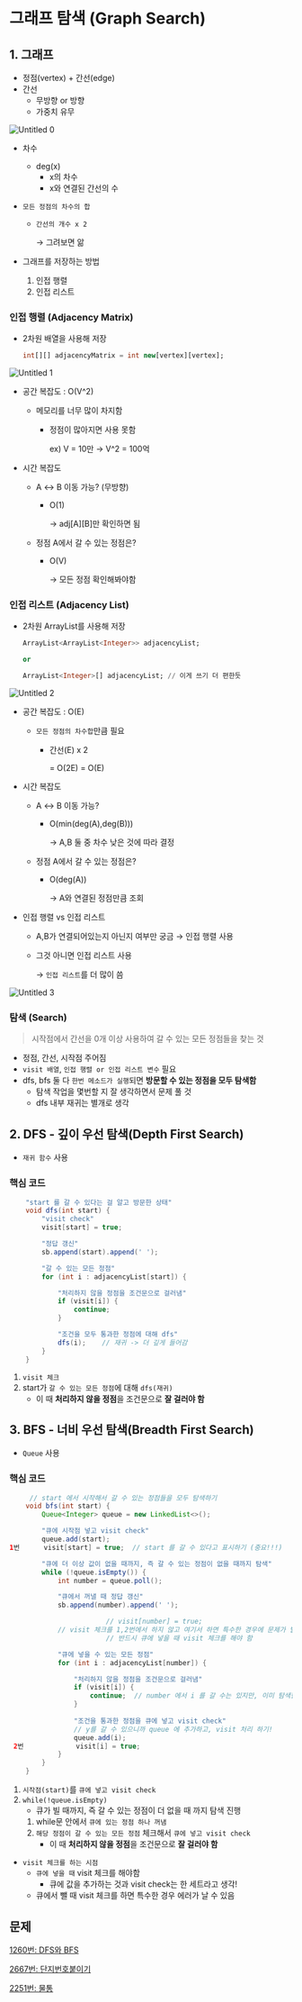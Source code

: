 # 그래프 탐색 (Graph Search)

## 1. 그래프

- 정점(vertex) + 간선(edge)
- 간선
    - 무방향 or 방향
    - 가중치 유무

![Untitled 0](https://user-images.githubusercontent.com/87421893/170044564-0b769c3b-9386-4ce0-9c25-d9560b6aefa5.png)


- 차수
    - deg(x)
        - x의 차수
        - x와 연결된 간선의 수
- `모든 정점의 차수의 합`
    - `간선의 개수 x 2`

      → 그려보면 앎

- 그래프를 저장하는 방법
    1. 인접 행렬
    2. 인접 리스트

### 인접 행렬 (Adjacency Matrix)

- 2차원 배열을 사용해 저장

    ```sql
    int[][] adjacencyMatrix = int new[vertex][vertex];
    ```

![Untitled 1](https://user-images.githubusercontent.com/87421893/170044602-1b1e1732-8f5b-4b59-b5be-a9eb3a1d6195.png)

- 공간 복잡도 : O(V^2)
    - 메모리를 너무 많이 차지함
        - 정점이 많아지면 사용 못함

          ex) V = 10만 → V^2 = 100억

- 시간 복잡도
    - A ↔ B 이동 가능? (무방향)
        - O(1)

          → adj[A][B]만 확인하면 됨

    - 정점 A에서 갈 수 있는 정점은?
        - O(V)

          → 모든 정점 확인해봐야함


### 인접 리스트 (Adjacency List)

- 2차원 ArrayList를 사용해 저장

    ```sql
    ArrayList<ArrayList<Integer>> adjacencyList;
    
    or
    
    ArrayList<Integer>[] adjacencyList; // 이게 쓰기 더 편한듯
    ```

![Untitled 2](https://user-images.githubusercontent.com/87421893/170044648-eb3f8e4e-9015-417f-9ba4-0ce082820437.png)


- 공간 복잡도 : O(E)
    - `모든 정점의 차수합`만큼 필요
        - 간선(E) x 2

          = O(2E) = O(E)

- 시간 복잡도
    - A ↔ B 이동 가능?
        - O(min(deg(A),deg(B)))

          → A,B 둘 중 차수 낮은 것에 따라 결정

    - 정점 A에서 갈 수 있는 정점은?
        - O(deg(A))

          → A와 연결된 정점만큼 조회

- 인접 행렬 vs 인접 리스트
    - A,B가 연결되어있는지 아닌지 여부만 궁금 → 인접 행렬 사용
    - 그것 아니면 인접 리스트 사용

      → `인접 리스트`를 더 많이 씀


![Untitled 3](https://user-images.githubusercontent.com/87421893/170044698-5948c68e-80ce-4527-9a65-ff733f34484a.png)


### 탐색 (Search)

> 시작점에서 간선을 0개 이상 사용하여 갈 수 있는 모든 정점들을 찾는 것
>
- 정점, 간선, 시작점 주어짐
- `visit 배열`, `인접 행렬 or 인접 리스트 변수` 필요
- dfs, bfs 둘 다 `한번 메소드가 실행`되면 **방문할 수 있는 정점을 모두 탐색함**
    - 탐색 작업을 몇번할 지 잘 생각하면서 문제 풀 것
    - dfs 내부 재귀는 별개로 생각

## 2. DFS - 깊이 우선 탐색(Depth First Search)

- `재귀 함수` 사용

### 핵심 코드

```java
    "start 를 갈 수 있다는 걸 알고 방문한 상태"
    void dfs(int start) {
        "visit check"
        visit[start] = true;

        "정답 갱신"
        sb.append(start).append(' ');

        "갈 수 있는 모든 정점"
        for (int i : adjacencyList[start]) {

            "처리하지 않을 정점을 조건문으로 걸러냄"
            if (visit[i]) {
                continue;
            }

            "조건을 모두 통과한 정점에 대해 dfs"
            dfs(i);    // 재귀 -> 더 깊게 들어감
        }
    }
```

1. `visit 체크`
2. start가 `갈 수 있는 모든 정점`에 대해 `dfs(재귀)`
    - 이 때 **처리하지 않을 정점**을 조건문으로 **잘 걸러야 함**

## 3. BFS - 너비 우선 탐색(Breadth First Search)

- `Queue` 사용

### 핵심 코드

```java
     // start 에서 시작해서 갈 수 있는 정점들을 모두 탐색하기    
    void bfs(int start) {
        Queue<Integer> queue = new LinkedList<>();

        "큐에 시작점 넣고 visit check"
        queue.add(start);
1번      visit[start] = true;  // start 를 갈 수 있다고 표시하기 (중요!!!)

        "큐에 더 이상 값이 없을 때까지, 즉 갈 수 있는 정점이 없을 때까지 탐색"
        while (!queue.isEmpty()) {
            int number = queue.poll();

            "큐에서 꺼낼 때 정답 갱신"
            sb.append(number).append(' ');

						// visit[number] = true;
            // visit 체크를 1,2번에서 하지 않고 여기서 하면 특수한 경우에 문제가 발생할 수 있음
						// 반드시 큐에 넣을 때 visit 체크를 해야 함

            "큐에 넣을 수 있는 모든 정점"
            for (int i : adjacencyList[number]) {

                "처리하지 않을 정점을 조건문으로 걸러냄"
                if (visit[i]) {
                    continue;  // number 에서 i 를 갈 수는 있지만, 이미 탐색한 점이면 무시
                }
                
                "조건을 통과한 정점을 큐에 넣고 visit check"
                // y를 갈 수 있으니까 queue 에 추가하고, visit 처리 하기!
                queue.add(i);
 2번             visit[i] = true;
            }
        }
    }
```

1. `시작점(start)`를 `큐에 넣고 visit check`
2. `while(!queue.isEmpty)`
    - 큐가 빌 때까지, 즉 갈 수 있는 정점이 더 없을 때 까지 탐색 진행
    1. while문 안에서 `큐에 있는 정점 하나 꺼냄`
    2.  `해당 정점이 갈 수 있는 모든 정점` 체크해서 `큐에 넣고 visit check`
        - 이 때 **처리하지 않을 정점**을 조건문으로 **잘 걸러야 함**
- `visit 체크를 하는 시점`
    - `큐에 넣을 때` visit 체크를 해야함
        - 큐에 값을 추가하는 것과 visit check는 한 세트라고 생각!
    - 큐에서 뺄 때 visit 체크를 하면 특수한 경우 에러가 날 수 있음

## 문제

[1260번: DFS와 BFS](https://www.notion.so/1260-DFS-BFS-89bf068a416042709d759895b6c99990)

[2667번: 단지번호붙이기](https://www.notion.so/2667-a7655b572e4d4a17a3c121002bf6cd40)

[2251번: 물통](https://www.notion.so/2251-6e2d8aeff503459f9d90c87f8a746c8b)
